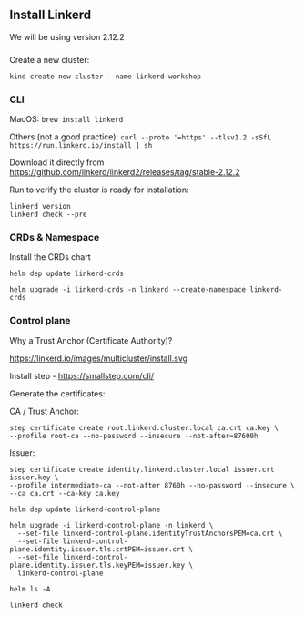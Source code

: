 ## Install Linkerd

We will be using version 2.12.2

###

Create a new cluster:

```
kind create new cluster --name linkerd-workshop
```

### CLI

MacOS: `brew install linkerd`

Others (not a good practice): `curl --proto '=https' --tlsv1.2 -sSfL https://run.linkerd.io/install | sh`

Download it directly from https://github.com/linkerd/linkerd2/releases/tag/stable-2.12.2

Run to verify the cluster is ready for installation: 
```
linkerd version
linkerd check --pre
```
### CRDs & Namespace

Install the CRDs chart

```
helm dep update linkerd-crds

helm upgrade -i linkerd-crds -n linkerd --create-namespace linkerd-crds
```


### Control plane

Why a Trust Anchor (Certificate Authority)?

https://linkerd.io/images/multicluster/install.svg

Install step - https://smallstep.com/cli/

Generate the certificates:

CA / Trust Anchor:

```
step certificate create root.linkerd.cluster.local ca.crt ca.key \
--profile root-ca --no-password --insecure --not-after=87600h
```

Issuer:
```
step certificate create identity.linkerd.cluster.local issuer.crt issuer.key \
--profile intermediate-ca --not-after 8760h --no-password --insecure \
--ca ca.crt --ca-key ca.key
```

```
helm dep update linkerd-control-plane

helm upgrade -i linkerd-control-plane -n linkerd \
  --set-file linkerd-control-plane.identityTrustAnchorsPEM=ca.crt \
  --set-file linkerd-control-plane.identity.issuer.tls.crtPEM=issuer.crt \
  --set-file linkerd-control-plane.identity.issuer.tls.keyPEM=issuer.key \
  linkerd-control-plane

helm ls -A

linkerd check
```

